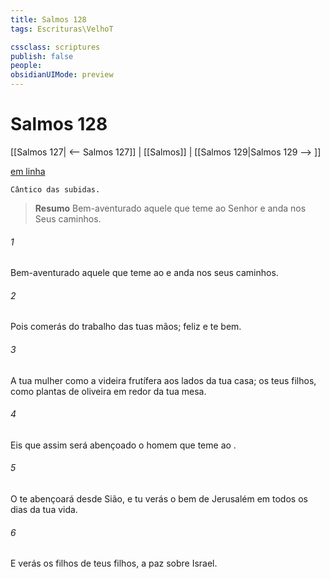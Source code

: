 ```yaml
---
title: Salmos 128
tags: Escrituras\VelhoT

cssclass: scriptures
publish: false
people:
obsidianUIMode: preview
---
```


# Salmos 128
[[Salmos 127| <-- Salmos 127]] | [[Salmos]] | [[Salmos 129|Salmos 129 --> ]]

[em linha](https://churchofjesuschrist.org/study/scriptures/ot/ps/128?lang=por)

```
Cântico das subidas.
```

> __Resumo__
Bem-aventurado aquele que teme ao Senhor e anda nos Seus caminhos.

###### 1 
Bem-aventurado aquele que teme ao  e anda nos seus caminhos.

###### 2 
Pois comerás do trabalho das tuas mãos; feliz  e te  bem.

###### 3 
A tua mulher  como a videira frutífera aos lados da tua casa; os teus filhos, como plantas de oliveira em redor da tua mesa.

###### 4 
Eis que assim será abençoado o homem que teme ao .

###### 5 
O  te abençoará desde Sião, e tu verás o bem de Jerusalém em todos os dias da tua vida.

###### 6 
E verás os filhos de teus filhos,  a paz sobre Israel.

